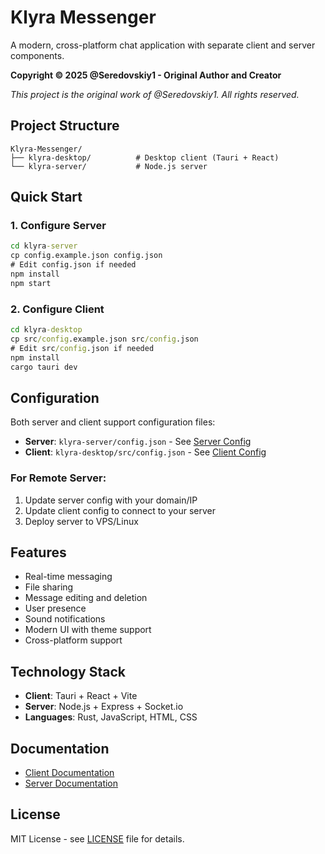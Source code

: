 # Klyra Messenger

A modern, cross-platform chat application with separate client and server components.

**Copyright © 2025 @Seredovskiy1 - Original Author and Creator**

*This project is the original work of @Seredovskiy1. All rights reserved.*

## Project Structure

```
Klyra-Messenger/
├── klyra-desktop/          # Desktop client (Tauri + React)
└── klyra-server/           # Node.js server
```

## Quick Start

### 1. Configure Server
```cmd
cd klyra-server
cp config.example.json config.json
# Edit config.json if needed
npm install
npm start
```

### 2. Configure Client
```cmd
cd klyra-desktop
cp src/config.example.json src/config.json
# Edit src/config.json if needed
npm install
cargo tauri dev
```

## Configuration

Both server and client support configuration files:

- **Server**: `klyra-server/config.json` - See [Server Config](klyra-server/CONFIG.md)
- **Client**: `klyra-desktop/src/config.json` - See [Client Config](klyra-desktop/CONFIG.md)

### For Remote Server:
1. Update server config with your domain/IP
2. Update client config to connect to your server
3. Deploy server to VPS/Linux

## Features

- Real-time messaging
- File sharing
- Message editing and deletion
- User presence
- Sound notifications
- Modern UI with theme support
- Cross-platform support

## Technology Stack

- **Client**: Tauri + React + Vite
- **Server**: Node.js + Express + Socket.io
- **Languages**: Rust, JavaScript, HTML, CSS

## Documentation

- [Client Documentation](klyra-desktop/README.md)
- [Server Documentation](klyra-server/README.md)

## License

MIT License - see [LICENSE](LICENSE) file for details.